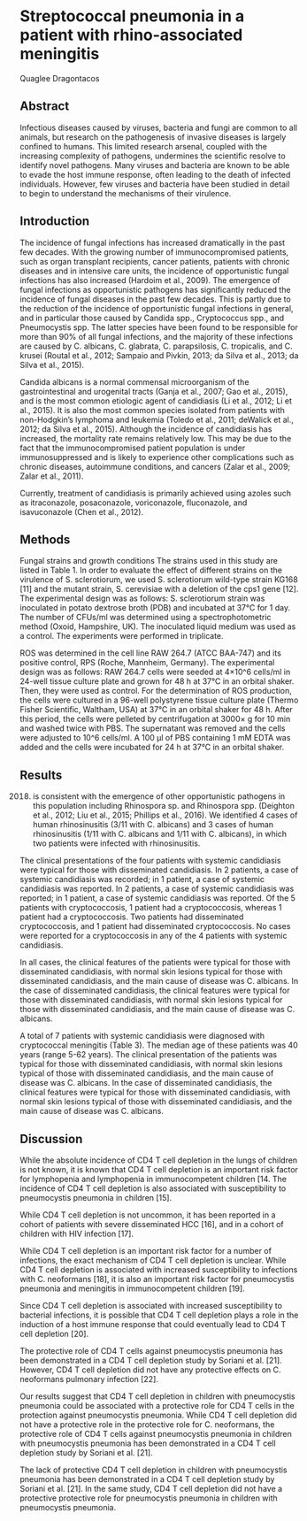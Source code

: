 # Streptococcal pneumonia in a patient with rhino-associated meningitis
Quaglee Dragontacos


## Abstract
Infectious diseases caused by viruses, bacteria and fungi are common to all animals, but research on the pathogenesis of invasive diseases is largely confined to humans. This limited research arsenal, coupled with the increasing complexity of pathogens, undermines the scientific resolve to identify novel pathogens. Many viruses and bacteria are known to be able to evade the host immune response, often leading to the death of infected individuals. However, few viruses and bacteria have been studied in detail to begin to understand the mechanisms of their virulence.


## Introduction
The incidence of fungal infections has increased dramatically in the past few decades. With the growing number of immunocompromised patients, such as organ transplant recipients, cancer patients, patients with chronic diseases and in intensive care units, the incidence of opportunistic fungal infections has also increased (Hardoim et al., 2009). The emergence of fungal infections as opportunistic pathogens has significantly reduced the incidence of fungal diseases in the past few decades. This is partly due to the reduction of the incidence of opportunistic fungal infections in general, and in particular those caused by Candida spp., Cryptococcus spp., and Pneumocystis spp. The latter species have been found to be responsible for more than 90% of all fungal infections, and the majority of these infections are caused by C. albicans, C. glabrata, C. parapsilosis, C. tropicalis, and C. krusei (Routal et al., 2012; Sampaio and Pivkin, 2013; da Silva et al., 2013; da Silva et al., 2015).

Candida albicans is a normal commensal microorganism of the gastrointestinal and urogenital tracts (Ganja et al., 2007; Gao et al., 2015), and is the most common etiologic agent of candidiasis (Li et al., 2012; Li et al., 2015). It is also the most common species isolated from patients with non-Hodgkin’s lymphoma and leukemia (Toledo et al., 2011; deWalick et al., 2012; da Silva et al., 2015). Although the incidence of candidiasis has increased, the mortality rate remains relatively low. This may be due to the fact that the immunocompromised patient population is under immunosuppressed and is likely to experience other complications such as chronic diseases, autoimmune conditions, and cancers (Zalar et al., 2009; Zalar et al., 2011).

Currently, treatment of candidiasis is primarily achieved using azoles such as itraconazole, posaconazole, voriconazole, fluconazole, and isavuconazole (Chen et al., 2012).


## Methods
Fungal strains and growth conditions
The strains used in this study are listed in Table 1. In order to evaluate the effect of different strains on the virulence of S. sclerotiorum, we used S. sclerotiorum wild-type strain KG168 [11] and the mutant strain, S. cerevisiae with a deletion of the cps1 gene [12]. The experimental design was as follows: S. sclerotiorum strain was inoculated in potato dextrose broth (PDB) and incubated at 37°C for 1 day. The number of CFUs/ml was determined using a spectrophotometric method (Oxoid, Hampshire, UK). The inoculated liquid medium was used as a control. The experiments were performed in triplicate.

ROS was determined in the cell line RAW 264.7 (ATCC BAA-747) and its positive control, RPS (Roche, Mannheim, Germany). The experimental design was as follows: RAW 264.7 cells were seeded at 4×10^6 cells/ml in 24-well tissue culture plate and grown for 48 h at 37°C in an orbital shaker. Then, they were used as control. For the determination of ROS production, the cells were cultured in a 96-well polystyrene tissue culture plate (Thermo Fisher Scientific, Waltham, USA) at 37°C in an orbital shaker for 48 h. After this period, the cells were pelleted by centrifugation at 3000× g for 10 min and washed twice with PBS. The supernatant was removed and the cells were adjusted to 10^6 cells/ml. A 100 µl of PBS containing 1 mM EDTA was added and the cells were incubated for 24 h at 37°C in an orbital shaker.


## Results
 2018) is consistent with the emergence of other opportunistic pathogens in this population including Rhinospora sp. and Rhinospora spp. (Deighton et al., 2012; Liu et al., 2015; Phillips et al., 2016). We identified 4 cases of human rhinosinusitis (3/11 with C. albicans) and 3 cases of human rhinosinusitis (1/11 with C. albicans and 1/11 with C. albicans), in which two patients were infected with rhinosinusitis.

The clinical presentations of the four patients with systemic candidiasis were typical for those with disseminated candidiasis. In 2 patients, a case of systemic candidiasis was recorded; in 1 patient, a case of systemic candidiasis was reported. In 2 patients, a case of systemic candidiasis was reported; in 1 patient, a case of systemic candidiasis was reported. Of the 5 patients with cryptococcosis, 1 patient had a cryptococcosis, whereas 1 patient had a cryptococcosis. Two patients had disseminated cryptococcosis, and 1 patient had disseminated cryptococcosis. No cases were reported for a cryptococcosis in any of the 4 patients with systemic candidiasis.

In all cases, the clinical features of the patients were typical for those with disseminated candidiasis, with normal skin lesions typical for those with disseminated candidiasis, and the main cause of disease was C. albicans. In the case of disseminated candidiasis, the clinical features were typical for those with disseminated candidiasis, with normal skin lesions typical for those with disseminated candidiasis, and the main cause of disease was C. albicans.

A total of 7 patients with systemic candidiasis were diagnosed with cryptococcal meningitis (Table 3). The median age of these patients was 40 years (range 5-62 years). The clinical presentation of the patients was typical for those with disseminated candidiasis, with normal skin lesions typical of those with disseminated candidiasis, and the main cause of disease was C. albicans. In the case of disseminated candidiasis, the clinical features were typical for those with disseminated candidiasis, with normal skin lesions typical of those with disseminated candidiasis, and the main cause of disease was C. albicans.


## Discussion

While the absolute incidence of CD4 T cell depletion in the lungs of children is not known, it is known that CD4 T cell depletion is an important risk factor for lymphopenia and lymphopenia in immunocompetent children [14. The incidence of CD4 T cell depletion is also associated with susceptibility to pneumocystis pneumonia in children [15].

While CD4 T cell depletion is not uncommon, it has been reported in a cohort of patients with severe disseminated HCC [16], and in a cohort of children with HIV infection [17].

While CD4 T cell depletion is an important risk factor for a number of infections, the exact mechanism of CD4 T cell depletion is unclear. While CD4 T cell depletion is associated with increased susceptibility to infections with C. neoformans [18], it is also an important risk factor for pneumocystis pneumonia and meningitis in immunocompetent children [19].

Since CD4 T cell depletion is associated with increased susceptibility to bacterial infections, it is possible that CD4 T cell depletion plays a role in the induction of a host immune response that could eventually lead to CD4 T cell depletion [20].

The protective role of CD4 T cells against pneumocystis pneumonia has been demonstrated in a CD4 T cell depletion study by Soriani et al. [21]. However, CD4 T cell depletion did not have any protective effects on C. neoformans pulmonary infection [22].

Our results suggest that CD4 T cell depletion in children with pneumocystis pneumonia could be associated with a protective role for CD4 T cells in the protection against pneumocystis pneumonia. While CD4 T cell depletion did not have a protective role in the protective role for C. neoformans, the protective role of CD4 T cells against pneumocystis pneumonia in children with pneumocystis pneumonia has been demonstrated in a CD4 T cell depletion study by Soriani et al. [21].

The lack of protective CD4 T cell depletion in children with pneumocystis pneumonia has been demonstrated in a CD4 T cell depletion study by Soriani et al. [21]. In the same study, CD4 T cell depletion did not have a protective protective role for pneumocystis pneumonia in children with pneumocystis pneumonia.

